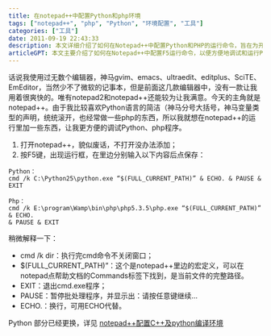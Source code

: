 ```yaml
---
title: 在notepad++中配置Python和php环境
tags: ["notepad++", "php", "Python", "环境配置", "工具"]
categories: ["工具"]
date: 2011-09-19 22:43:33
description: 本文详细介绍了如何在Notepad++中配置Python和PHP的运行命令，旨在为开发者提供更便捷的程序调试环境。
articleGPT: 本文主要介绍了如何在Notepad++中配置F5运行命令，以便方便地调试和运行Python和PHP程序。
---
```


话说我使用过无数个编辑器，神马gvim、emacs、ultraedit、editplus、SciTE、EmEditor，当然少不了微软的记事本，但是前面这几款编辑器中，没有一款让我用着很爽快的。唯有notepad2和notepad++还能较为让我满意。今天的主角就是notepad++。由于我比较喜欢Python语言的简洁（神马分号大括号，神马变量类型的声明，统统滚开，也经常做一些php的东西，所以我就想在notepad++的运行里加一些东西，让我更方便的调试Python、php程序。  

1. 打开notepad++，貌似废话，不打开没办法添加；  
2. 按F5键，出现运行框，在里边分别输入以下内容后点保存：

```
Python：
cmd /k C:\Python25\python.exe “$(FULL_CURRENT_PATH)” & ECHO. & PAUSE & EXIT

Php：
cmd /k E:\program\Wamp\bin\php\php5.3.5\php.exe “$(FULL_CURRENT_PATH)” & ECHO.
& PAUSE & EXIT
```

稍微解释一下：

  * cmd /k dir：执行完cmd命令不关闭窗口；
  * $(FULL_CURRENT_PATH)”：这个是notepad++里边的宏定义，可以在notepad点帮助文档的Commands标签下找到，是当前文件的完整路径。
  * EXIT：退出cmd.exe程序；
  * PAUSE：暂停批处理程序，并显示出：请按任意键继续…
  * ECHO.：换行，可用ECHO代替。

Python 部分已经更换，详见 [notepad++配置C++及python编译环境](/posts/2012/0513/npp-cpp-python)

